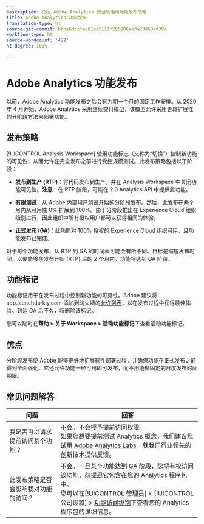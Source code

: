 ```yaml
---
description: 介绍 Adobe Analytics 的全新连续功能发布战略
title: Adobe Analytics 功能发布
translation-type: ht
source-git-commit: bbbe6dccfee81ae5111f295906aa3a23d68ad39e
workflow-type: ht
source-wordcount: '422'
ht-degree: 100%

---
```



# Adobe Analytics 功能发布

以前，Adobe Analytics 功能发布之后会有为期一个月的固定工作安排。从 2020 年 4 月开始，Adobe Analytics 采用连续交付模型，该模型允许采用更具扩展性的分阶段方法来部署功能。

## 发布策略

[!UICONTROL Analysis Workspace] 使用功能标志（又称为“切换”）控制新功能的可见性，从而允许在完全发布之前进行受控规模测试。此发布策略包括以下阶段：

* **发布到生产 (RTP)**：将代码发布到生产，并在 Analysis Workspace 中关闭功能可见性。**注意**：在 RTP 阶段，可能在 2.0 Analytics API 中提供此功能。

* **有限测试**：从 Adobe 内部用户测试开始的分阶段发布。然后，此发布在两个月内从可用性 0% 扩展到 100%。由于分阶段推出在 Experience Cloud 组织级别进行，因此组织中所有授权用户都可以获得相同的体验。

* **正式发布 (GA)**：此功能对 100% 授权的 Experience Cloud 组织可用，且功能发布已完成。

对于每个功能发布，从 RTP 到 GA 的时间表可能会有所不同。目标是缩短发布时间，以便能够在发布开始 (RTP) 后的 2 个月内，功能将达到 GA 阶段。

## 功能标记

功能标记用于在发布过程中控制新功能的可见性。Adobe 建议将 app.launchdarkly.com 添加到防火墙的[允许列表](https://docs.adobe.com/content/help/zh-Hans/analytics/technotes/ip-addresses.html)，以在发布过程中获得最佳体验。到达 GA 后不久，将删除该标记。

您可以随时在&#x200B;**帮助 > 关于 Workspace > 活动功能标记**&#x200B;下查看活动功能标记。

## 优点

分阶段发布使 Adobe 能够更好地扩展软件部署过程，并确保功能在正式发布之前得到全面强化。它还允许功能一经可用即可发布，而不用遵循固定的月度发布时间期限。

## 常见问题解答

| 问题 | 回答 |
|---|---|
| 我是否可以请求提前访问某个功能？ | 不会。不会授予提前访问权限。<br>如果您想要提前测试 Analytics 概念，我们建议您试用 [Adobe Analytics Labs](https://docs.adobe.com/content/help/zh-Hans/analytics/analyze/tech-previews/overview.html)，就我们行业领先的创新技术提供反馈。 |
| 此发布策略是否会影响我对功能的访问？ | 不会。一旦某个功能达到 GA 阶段，您将有权访问该功能，前提是它包含在您的 Analytics 程序包中。<br>您可以在[!UICONTROL 管理员] > [!UICONTROL 公司设置] > [功能访问级别](https://docs.adobe.com/content/help/zh-Hans/analytics/admin/company-settings/feature-access-levels.html)下查看您的 Analytics 程序包的详细信息。 |
